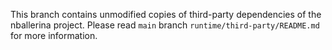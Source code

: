 This branch contains unmodified copies of third-party dependencies of the nballerina project. Please read `main` branch `runtime/third-party/README.md` for more information.


